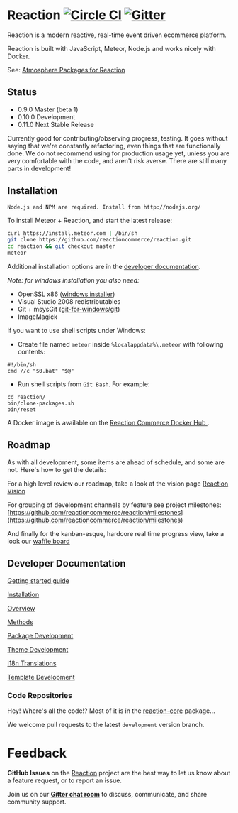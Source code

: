 # Reaction [![Circle CI](https://circleci.com/gh/reactioncommerce/reaction-core.svg?style=svg)](https://circleci.com/gh/reactioncommerce/reaction) [![Gitter](https://badges.gitter.im/JoinChat.svg)](https://gitter.im/reactioncommerce/reaction?utm_source=badge&utm_medium=badge&utm_campaign=pr-badge&utm_content=badge)
Reaction is a modern reactive, real-time event driven ecommerce platform.

Reaction is built with JavaScript, Meteor, Node.js and works nicely with Docker.

See: [Atmosphere Packages for Reaction](https://atmospherejs.com/?q=reactioncommerce)

## Status
- 0.9.0 Master (beta 1)
- 0.10.0 Development
- 0.11.0 Next Stable Release

Currently good for contributing/observing progress, testing. It goes without saying that we're constantly refactoring, even things that are functionally done. We do not recommend using for production usage yet, unless you are very comfortable with the code, and aren't risk averse. There are still many parts in development!

## Installation

```
Node.js and NPM are required. Install from http://nodejs.org/
```

To install Meteor + Reaction, and start the latest release:

```bash
curl https://install.meteor.com | /bin/sh
git clone https://github.com/reactioncommerce/reaction.git
cd reaction && git checkout master
meteor
```

Additional installation options are in the [developer documentation](https://github.com/reactioncommerce/reaction/blob/development/docs/developer/installation.md).

_Note: for windows installation you also need:_
- OpenSSL x86 ([windows installer](https://slproweb.com/products/Win32OpenSSL.html))
- Visual Studio 2008 redistributables
- Git + msysGit ([git-for-windows/git](https://github.com/git-for-windows/git/releases))
- ImageMagick

If you want to use shell scripts under Windows:
- Create file named `meteor` inside `%localappdata%\.meteor` with following contents:
```
#!/bin/sh
cmd //c "$0.bat" "$@"
```
- Run shell scripts from `Git Bash`. For example:
```
cd reaction/
bin/clone-packages.sh
bin/reset
```

A Docker image is available on the [Reaction Commerce Docker Hub ](https://hub.docker.com/r/reactioncommerce/reaction/).

## Roadmap
As with all development, some items are ahead of schedule, and some are not. Here's how to get the details:

For a high level review our roadmap, take a look at the vision page [Reaction Vision](http://reactioncommerce.com/vision)

For grouping of development channels by feature see project milestones: [https://github.com/reactioncommerce/reaction/milestones](https://github.com/reactioncommerce/reaction/milestones)

And finally for the kanban-esque, hardcore real time progress view, take a look our [waffle board](https://waffle.io/reactioncommerce/reaction)

## Developer Documentation
[Getting started guide](http://blog.reactioncommerce.com/how-to-get-involved-with-reaction-commerce/)

[Installation](https://github.com/reactioncommerce/reaction/tree/master/docs/developer/installation.md)

[Overview](https://github.com/reactioncommerce/reaction/tree/master/docs/developer/overview.md)

[Methods](https://github.com/reactioncommerce/reaction/tree/master/docs/developer/methods.md)

[Package Development](https://github.com/reactioncommerce/reaction/tree/master/docs/developer/packages.md)

[Theme Development](https://github.com/reactioncommerce/reaction/tree/master/docs/developer/themes.md)

[i18n Translations](https://github.com/reactioncommerce/reaction/tree/master/docs/developer/i18n.md)

[Template Development](https://github.com/reactioncommerce/reaction/tree/master/docs/developer/templates.md)

### Code Repositories
Hey! Where's all the code!? Most of it is in the [reaction-core](https://github.com/reactioncommerce/reaction-core/) package...

We welcome pull requests to the latest `development` version branch.

# Feedback
**GitHub Issues** on the [Reaction](https://github.com/reactioncommerce/reaction) project are the best way to let us know about a feature request, or to report an issue.

Join us on our **[Gitter chat room](https://gitter.im/reactioncommerce/reaction)** to discuss, communicate, and share community support.

